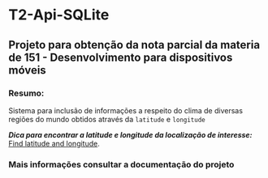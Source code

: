 # T2-Api-SQLite
## Projeto para obtenção da nota parcial da materia de 151 - Desenvolvimento para dispositivos móveis
### Resumo:
Sistema para inclusão de informações a respeito do clima de diversas regiões do mundo obtidos através da `latitude` e `longitude`

***Dica para encontrar a latitude e longitude da localização de interesse:*** [Find latitude and longitude](https://www.findlatitudeandlongitude.com/).
### Mais informações consultar a documentação do projeto
